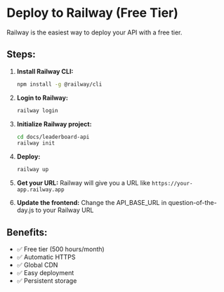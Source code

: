 # Deploy to Railway (Free Tier)

Railway is the easiest way to deploy your API with a free tier.

## Steps:

1. **Install Railway CLI:**
   ```bash
   npm install -g @railway/cli
   ```

2. **Login to Railway:**
   ```bash
   railway login
   ```

3. **Initialize Railway project:**
   ```bash
   cd docs/leaderboard-api
   railway init
   ```

4. **Deploy:**
   ```bash
   railway up
   ```

5. **Get your URL:**
   Railway will give you a URL like `https://your-app.railway.app`

6. **Update the frontend:**
   Change the API_BASE_URL in question-of-the-day.js to your Railway URL

## Benefits:
- ✅ Free tier (500 hours/month)
- ✅ Automatic HTTPS
- ✅ Global CDN
- ✅ Easy deployment
- ✅ Persistent storage
